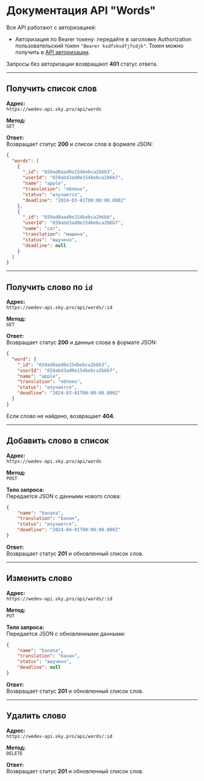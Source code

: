 # Документация API "Words"

Все API работают с авторизацией:
- Авторизация по Bearer токену: передайте в заголовке Authorization пользовательский токен `"Bearer ksdfsksdfjfsdjk"`. Токен можно получить в [API авторизации](../user/README.md).

Запросы без авторизации возвращают **401** статус ответа.

---

## Получить список слов

**Адрес:**  
`https://wedev-api.sky.pro/api/words`

**Метод:**  
`GET`

**Ответ:**  
Возвращает статус **200** и список слов в формате JSON:

```json
{
  "words": [
    {
      "_id": "659ad0aad0e154bebca2b6b3",
      "userId": "659abd3ad0e154bebca2b6b7",
      "name": "apple",
      "translation": "яблоко",
      "status": "изучается",
      "deadline": "2024-03-01T00:00:00.000Z"
    },
    {
      "_id": "659ad0aad0e154bebca2b6bb",
      "userId": "659abd3ad0e154bebca2b6b7",
      "name": "car",
      "translation": "машина",
      "status": "выучено",
      "deadline": null
    }
  ]
}
```

---

## Получить слово по `id`

**Адрес:**  
`https://wedev-api.sky.pro/api/words/:id`

**Метод:**  
`GET`

**Ответ:**  
Возвращает статус **200** и данные слова в формате JSON:

```json
{
  "word": {
    "_id": "659ad0aad0e154bebca2b6b3",
    "userId": "659abd3ad0e154bebca2b6b7",
    "name": "apple",
    "translation": "яблоко",
    "status": "изучается",
    "deadline": "2024-03-01T00:00:00.000Z"
  }
}
```

Если слово не найдено, возвращает **404**.

---

## Добавить слово в список

**Адрес:**  
`https://wedev-api.sky.pro/api/words`

**Метод:**  
`POST`

**Тело запроса:**  
Передается JSON с данными нового слова:

```json
{
    "name": "banana",
    "translation": "банан",
    "status": "изучается",
    "deadline": "2024-04-01T00:00:00.000Z"
}
```

**Ответ:**  
Возвращает статус **201** и обновленный список слов.

---

## Изменить слово

**Адрес:**  
`https://wedev-api.sky.pro/api/words/:id`

**Метод:**  
`PUT`

**Тело запроса:**  
Передается JSON с обновленными данными:

```json
{
    "name": "banana",
    "translation": "банан",
    "status": "выучено",
    "deadline": null
}
```

**Ответ:**  
Возвращает статус **201** и обновленный список слов.

---

## Удалить слово

**Адрес:**  
`https://wedev-api.sky.pro/api/words/:id`

**Метод:**  
`DELETE`

**Ответ:**  
Возвращает статус **201** и обновленный список слов.
